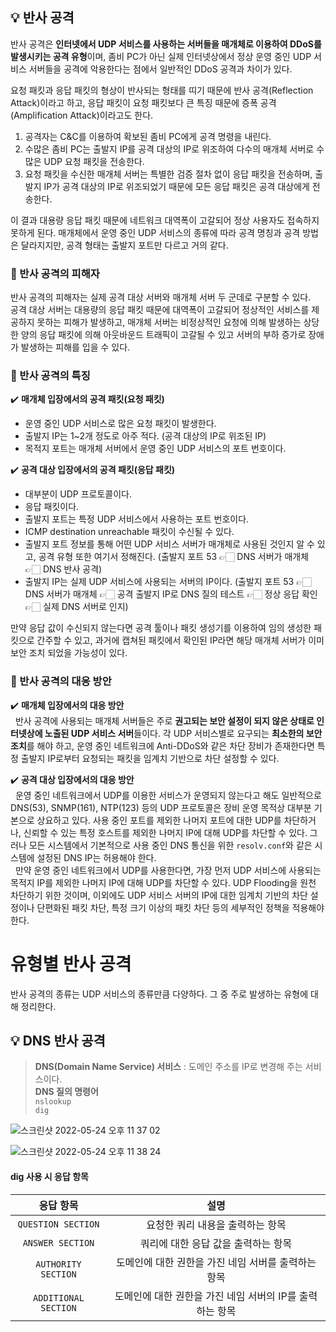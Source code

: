 ## 💡 반사 공격
반사 공격은 **인터넷에서 UDP 서비스를 사용하는 서버들을 매개체로 이용하여 DDoS를 발생시키는 공격 유형**이며, 좀비 PC가 아닌 실제 인터넷상에서 정상 운영 중인 UDP 서비스 서버들을 공격에 악용한다는 점에서 일반적인 DDoS 공격과 차이가 있다.

요청 패킷과 응답 패킷의 형상이 반사되는 형태를 띠기 때문에 반사 공격(Reflection Attack)이라고 하고, 응답 패킷이 요청 패킷보다 큰 특징 때문에 증폭 공격(Amplification Attack)이라고도 한다.

1. 공격자는 C&C를 이용하여 확보된 좀비 PC에게 공격 명령을 내린다.
2. 수많은 좀비 PC는 출발지 IP를 공격 대상의 IP로 위조하여 다수의 매개체 서버로 수많은 UDP 요청 패킷을 전송한다.
3. 요청 패킷을 수신한 매개체 서버는 특별한 검증 절차 없이 응답 패킷을 전송하며, 출발지 IP가 공격 대상의 IP로 위조되었기 때문에 모든 응답 패킷은 공격 대상에게 전송한다.

이 결과 대용량 응답 패킷 때문에 네트워크 대역폭이 고갈되어 정상 사용자도 접속하지 못하게 된다. 매개체에서 운영 중인 UDP 서비스의 종류에 따라 공격 명칭과 공격 방법은 달라지지만,
공격 형태는 출발지 포트만 다르고 거의 같다.

### 🧸 반사 공격의 피해자
반사 공격의 피해자는 실제 공격 대상 서버와 매개체 서버 두 군데로 구분할 수 있다.
<br/> 공격 대상 서버는 대용량의 응답 패킷 때문에 대역폭이 고갈되어 정상적인 서비스를 제공하지 못하는 피해가 발생하고, 매개체 서버는 비정상적인 요청에 의해 발생하는
상당한 양의 응답 패킷에 의해 아웃바운드 트래픽이 고갈될 수 있고 서버의 부하 증가로 장애가 발생하는 피해를 입을 수 있다.

### 🧸 반사 공격의 특징
✔️ **매개체 입장에서의 공격 패킷(요청 패킷)** <br/>
- 운영 중인 UDP 서비스로 많은 요청 패킷이 발생한다.
- 출발지 IP는 1~2개 정도로 아주 적다. (공격 대상의 IP로 위조된 IP)
- 목적지 포트는 매개체 서버에서 운영 중인 UDP 서비스의 포트 번호이다.

✔️ **공격 대상 입장에서의 공격 패킷(응답 패킷)** <br/>
- 대부분이 UDP 프로토콜이다.
- 응답 패킷이다.
- 출발지 포트는 특정 UDP 서비스에서 사용하는 포트 번호이다.
- ICMP destination unreachable 패킷이 수신될 수 있다.
- 출발지 포트 정보를 통해 어떤 UDP 서비스 서버가 매개체로 사용된 것인지 알 수 있고, 공격 유형 또한 여기서 정해진다. (출발지 포트 53 👉🏻 DNS 서버가 매개체 👉🏻 DNS 반사 공격)
- 출발지 IP는 실제 UDP 서비스에 사용되는 서버의 IP이다. (출발지 포트 53 👉🏻 DNS 서버가 매개체 👉🏻 공격 출발지 IP로 DNS 질의 테스트 👉🏻 정상 응답 확인 👉🏻 실제 DNS 서버로 인지)

만약 응답 값이 수신되지 않는다면 공격 툴이나 패킷 생성기를 이용하여 임의 생성한 패킷으로 간주할 수 있고, 과거에 캡쳐된 패킷에서 확인된 IP라면 해당 매개체 서버가 이미 보안 조치 되었을 가능성이 있다.

### 🧸 반사 공격의 대응 방안
✔️ **매개체 입장에서의 대응 방안** <br/>
&nbsp; 반사 공격에 사용되는 매개체 서버들은 주로 **권고되는 보안 설정이 되지 않은 상태로 인터넷상에 노출된 UDP 서비스 서버**들이다.
각 UDP 서비스별로 요구되는 **최소한의 보안 조치**를 해야 하고, 운영 중인 네트워크에 Anti-DDoS와 같은 차단 장비가 존재한다면 특정 출발지 IP로부터 요청되는 패킷을 임계치 기반으로 차단 설정할 수 있다.

✔️ **공격 대상 입장에서의 대응 방안** <br/>
&nbsp; 운영 중인 네트워크에서 UDP를 이용한 서비스가 운영되지 않는다고 해도 일반적으로 DNS(53), SNMP(161), NTP(123) 등의 UDP 프로토콜은 장비 운영 목적상 대부분 기본으로 상요하고 있다.
사용 중인 포트를 제외한 나머지 포트에 대한 UDP를 차단하거나, 신뢰할 수 있는 특정 호스트를 제외한 나머지 IP에 대해 UDP를 차단할 수 있다.
그러나 모든 시스템에서 기본적으로 사용 중인 DNS 통신을 위한 ```resolv.conf```와 같은 시스템에 설정된 DNS IP는 허용해야 한다. <br/>
&nbsp; 만약 운영 중인 네트워크에서 UDP를 사용한다면, 가장 먼저 UDP 서비스에 사용되는 목적지 IP를 제외한 나머지 IP에 대해 UDP를 차단할 수 있다.
UDP Flooding을 원천 차단하기 위한 것이며, 이외에도 UDP 서비스 서버의 IP에 대한 임계치 기반의 차단 설정이나 단편화된 패킷 차단, 특정 크기 이상의 패킷 차단 등의 세부적인 정책을 적용해야 한다.

# 유형별 반사 공격
반사 공격의 종류는 UDP 서비스의 종류만큼 다양하다. 그 중 주로 발생하는 유형에 대해 정리한다.

## 💡 DNS 반사 공격
> **DNS(Domain Name Service) 서비스** : 도메인 주소를 IP로 변경해 주는 서비스이다. <br/>
> **DNS 질의 명령어** <br/>```nslookup``` <br/> ```dig```

![스크린샷 2022-05-24 오후 11 37 02](https://user-images.githubusercontent.com/66156026/170062221-eab25f89-0c44-429a-b1f5-469d7a12e91c.png)

![스크린샷 2022-05-24 오후 11 38 24](https://user-images.githubusercontent.com/66156026/170062502-a882b055-8f55-4c6b-a2db-92b0a56babec.png)

#### dig 사용 시 응답 항목

응답 항목|설명
:---:|:---:|
```QUESTION SECTION```|요청한 쿼리 내용을 출력하는 항목
```ANSWER SECTION```|쿼리에 대한 응답 값을 출력하는 항목
```AUTHORITY SECTION```|도메인에 대한 권한을 가진 네임 서버를 출력하는 항목
```ADDITIONAL SECTION```|도메인에 대한 권한을 가진 네임 서버의 IP를 출력하는 항목

